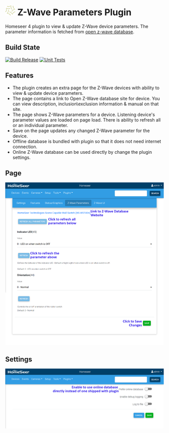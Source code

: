 #  <img src="/asserts/HS4%20128px.png" width="32px" height="32px">  Z-Wave Parameters Plugin
Homeseer 4 plugin to view & update Z-Wave device parameters. The parameter information is fetched from [open z-wave database](https://www.opensmarthouse.org/zwavedatabase/).

Build State
-----------
[![Build Release](https://github.com/dk307/HSPI_ZWaveParameters/actions/workflows/buildrelease.yml/badge.svg)](https://github.com/dk307/HSPI_ZWaveParameters/actions/workflows/buildrelease.yml)
[![Unit Tests](https://github.com/dk307/HSPI_ZWaveParameters/actions/workflows/tests.yml/badge.svg)](https://github.com/dk307/HSPI_ZWaveParameters/actions/workflows/tests.yml)

Features
-----------
* The plugin creates an extra page for the Z-Wave devices with ability to view & update device parameters.
* The page contains a link to Open Z-Wave database site for device. You can view description, inclusion\exclusion information & manual on that site.
* The page shows Z-Wave parameters for a device. Listening device's parameter values are loaded on page load. There is ability to refresh all or an individual parameter.
* Save on the page updates any changed Z-Wave parameter for the device.
* Offline database is bundled with plugin so that it does not need internet connection. 
* Online Z-Wave database can be used directly by change the plugin settings.


Page
----------
<img src="/asserts/Page.png">


Settings
----------
<img src="/asserts/Settings.png">







 

